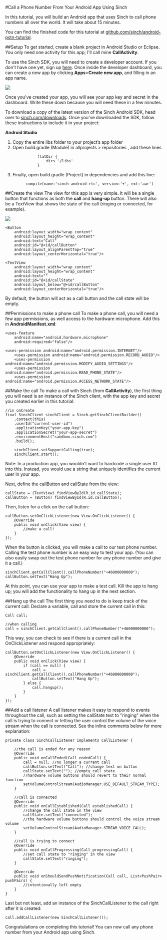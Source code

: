 #Call a Phone Number From Your Android App Using Sinch

In this tutorial, you will build an Android app that uses Sinch to call phone numbers all over the world. It will take about 15 minutes.

You can find the finished code for this tutorial at [github.com/sinch/android-pstn-tutorial](https://github.com/sinch/android-pstn-tutorial).

##Setup
To get started, create a blank project in Android Studio or Eclipse. You only need one activity for this app; I'll call mine **CallActivity**.

To use the Sinch SDK, you will need to create a developer account. If you don't have one yet, sign up [here](http://www.sinch.com/signup). Once inside the developer dashboard, you can create a new app by clicking **Apps**>**Create new app**, and filling in an app name. 

<img src="images/create-new-app.png" />
 
Once you've created your app, you will see your app key and secret in the dashboard. Write these down because you will need these in a few minutes. 

To download a copy of the latest version of the Sinch Android SDK, head over to [sinch.com/downloads](https://www.sinch.com/downloads/). Once you've downloaded the SDK, follow these instructions to include it in your project:

**Android Studio**  
<ol>
<li>Copy the entire libs folder to your project’s app folder</li>
	<li>Open build.gradle (Module) in allprojects  >  repositories , add these lines
		
               flatDir {
                   dirs '/libs'
		       }
  
</li>
	<li>Finally, open build.gradle (Project) in dependencies and add this line:

          compile(name:'sinch-android-rtc', version:'+', ext:'aar')

</li>  
</ol>

##Create the view
The view for this app is very simple. It will be a single button that functions as both the **call** and **hang-up** button. There will also be a TextView that shows the state of the call (ringing or connected, for example).

<img src="images/view.png"/>

	<Button
        android:layout_width="wrap_content"
        android:layout_height="wrap_content"
        android:text="Call"
        android:id="@+id/callButton"
        android:layout_alignParentTop="true"
        android:layout_centerHorizontal="true"/>

	<TextView
        android:layout_width="wrap_content"
        android:layout_height="wrap_content"
        android:text=""
        android:id="@+id/callState"
        android:layout_below="@+id/callButton"
        android:layout_centerHorizontal="true"/>
        
By default, the button will act as a call button and the call state will be empty.


##Permissions to make a phone call
To make a phone call, you will need a few app permissions, as well access to the hardware microphone. Add this in **AndroidManifest.xml**:

    <uses-feature
        android:name="android.hardware.microphone"
        android:required="false"/>

    <uses-permission android:name="android.permission.INTERNET"/>
        <uses-permission android:name="android.permission.RECORD_AUDIO"/>
        <uses-permission android:name="android.permission.MODIFY_AUDIO_SETTINGS"/>
        <uses-permission android:name="android.permission.READ_PHONE_STATE"/>
        <uses-permission android:name="android.permission.ACCESS_NETWORK_STATE"/>

##Make the call
To make a call with Sinch (from **CallActivity**), the first thing you will need is an instance of the Sinch client, with the app key and secret you created earlier in this tutorial:

    //in onCreate
    final SinchClient sinchClient = Sinch.getSinchClientBuilder()
        .context(this)
        .userId("current-user-id")
        .applicationKey("your-app-key")
        .applicationSecret("your-app-secret")
        .environmentHost("sandbox.sinch.com")
        .build();

        sinchClient.setSupportCalling(true);
        sinchClient.start();
        
Note: In a production app, you wouldn't want to hardcode a single user ID into this. Instead, you would use a string that uniquely identifies the current user in your app.

Next, define the callButton and callState from the view:

    callState = (TextView) findViewById(R.id.callState);
    callButton = (Button) findViewById(R.id.callButton);
    
Then, listen for a click on the call button:

    callButton.setOnClickListener(new View.OnClickListener() {
        @Override
        public void onClick(View view) {
            //make a call!
        }
    });
    
When the button is clicked, you will make a call to our test phone number. Calling the test phone number is an easy way to test your app. (You can also easily swap out the test phone number for any phone number and give it a call.)

````
sinchClient.getCallClient().callPhoneNumber("+46000000000");
callButton.setText("Hang Up");
````

At this point, you can use your app to make a test call. Kill the app to hang up; you will add the functionality to hang up in the next section.

##Hang up the call
The first thing you need to do is keep track of the current call. Declare a variable, call and store the current call in this:

````
Call call;
    
//when calling
call = sinchClient.getCallClient().callPhoneNumber("+46000000000");
````
    
This way, you can check to see if there is a current call in the OnClickListener and respond appropriately:

    callButton.setOnClickListener(new View.OnClickListener() {
        @Override
        public void onClick(View view) {
            if (call == null) {
                call = sinchClient.getCallClient().callPhoneNumber("+46000000000");
                callButton.setText("Hang Up");
            } else {
                call.hangup();
            }
        }
    });
    
##Add a call listener
A call listener makes it easy to respond to events throughout the call, such as setting the callState text to "ringing" when the call is trying to connect or letting the user control the volume of the voice stream when the call is connected. See the inline comments below for more explanation:

    private class SinchCallListener implements CallListener {
        
        //the call is ended for any reason
        @Override
        public void onCallEnded(Call endedCall) {
            call = null; //no longer a current call
            callButton.setText("Call"); //change text on button
            callState.setText(""); //empty call state
            //hardware volume buttons should revert to their normal function
            setVolumeControlStream(AudioManager.USE_DEFAULT_STREAM_TYPE);
        }

        //call is connected
        @Override
        public void onCallEstablished(Call establishedCall) {
            //change the call state in the view
            callState.setText("connected");
            //the hardware volume buttons should control the voice stream volume
            setVolumeControlStream(AudioManager.STREAM_VOICE_CALL);
        }

        //call is trying to connect
        @Override
        public void onCallProgressing(Call progressingCall) {
            //set call state to "ringing" in the view
            callState.setText("ringing");
        }

        @Override
        public void onShouldSendPushNotification(Call call, List<PushPair> pushPairs) {
            //intentionally left empty
        }
    }
    
Last but not least, add an instance of the SinchCallListener to the call right after it is created:

`call.addCallListener(new SinchCallListener());`
    
Congratulations on completing this tutorial! You can now call any phone number from your Android app using Sinch.
